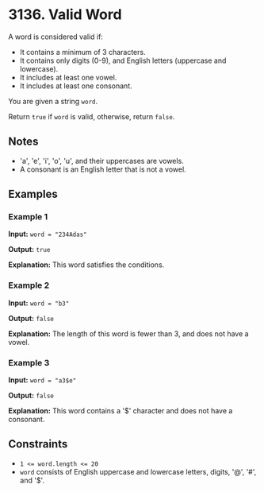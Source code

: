 # 3136. Valid Word

A word is considered valid if:

- It contains a minimum of 3 characters.
- It contains only digits (0-9), and English letters (uppercase and lowercase).
- It includes at least one vowel.
- It includes at least one consonant.

You are given a string `word`.

Return `true` if `word` is valid, otherwise, return `false`.

## Notes

- 'a', 'e', 'i', 'o', 'u', and their uppercases are vowels.
- A consonant is an English letter that is not a vowel.

## Examples

### Example 1

**Input:** `word = "234Adas"`

**Output:** `true`

**Explanation:** This word satisfies the conditions.

### Example 2

**Input:** `word = "b3"`

**Output:** `false`

**Explanation:** The length of this word is fewer than 3, and does not have a vowel.

### Example 3

**Input:** `word = "a3$e"`

**Output:** `false`

**Explanation:** This word contains a '$' character and does not have a consonant.

## Constraints

- `1 <= word.length <= 20`
- `word` consists of English uppercase and lowercase letters, digits, '@', '#', and '$'.
